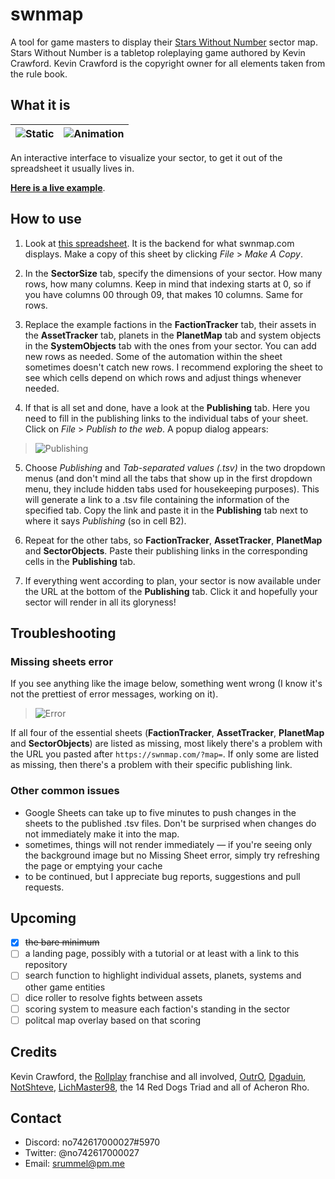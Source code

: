 # swnmap
A tool for game masters to display their [Stars Without Number](https://www.drivethrurpg.com/product/226996/Stars-Without-Number-Revised-Edition) sector map. 
Stars Without Number is a tabletop roleplaying game authored by Kevin Crawford. Kevin Crawford is the copyright owner for all elements taken from the rule book.

## What it is
![Static](https://i.imgur.com/iTSJ5re.png) | ![Animation](https://media.giphy.com/media/h4HdSpDE6tzOYY8xPY/giphy.gif)
------------------------------------------ | ------------------------------------------------------------------------ 

An interactive interface to visualize your sector, to get it out of the spreadsheet it usually lives in. 

[**Here is a live example**](https://swnmap.com/?map=https%3A%2F%2Fdocs.google.com%2Fspreadsheets%2Fd%2Fe%2F2PACX-1vQEsoaT4oSSpbc7S6DZpAHBnLu6Glfc7-arPAhS_kRA_z2lQK5I1U2wIc9y5av2o_A5ZuWh4TTCiawN%2Fpub%3Fgid%3D1077502528%26single%3Dtrue%26output%3Dtsv&cols=8&rows=10).


## How to use
1. Look at [this spreadsheet](https://docs.google.com/spreadsheets/d/1SAKnTVEeDAIW6LuhZSDtxsGMzxce-zj4CmaUKilSSB0/edit?usp=sharing). 
It is the backend for what swnmap.com displays. Make a copy of this sheet by clicking _File_ > _Make A Copy_. 

2. In the **SectorSize** tab, specify the dimensions of your sector. How many rows, how many columns. Keep in mind that
indexing starts at 0, so if you have columns 00 through 09, that makes 10 columns. Same for rows.

3. Replace the example factions in the **FactionTracker** tab, their assets in the **AssetTracker** tab, planets in the **PlanetMap** tab and system objects in the **SystemObjects** tab with the ones from your sector. You can add new
rows as needed. Some of the automation within the sheet sometimes doesn't catch new rows. I recommend exploring the sheet to see which
cells depend on which rows and adjust things whenever needed.

4. If that is all set and done, have a look at the **Publishing** tab. Here you need to fill in the publishing links to the 
individual tabs of your sheet. Click on _File_ > _Publish to the web_. A popup dialog appears: 
> ![Publishing](https://i.imgur.com/PI2JPdw.png) 

5. Choose _Publishing_ and _Tab-separated values (.tsv)_ in the two dropdown menus (and don't mind all the tabs that show up
in the first dropdown menu, they include hidden tabs used for housekeeping purposes). This will generate a link to a .tsv 
file containing the information of the specified tab. Copy the link and paste it in the **Publishing** tab next to where it
says _Publishing_ (so in cell B2).

6. Repeat for the other tabs, so **FactionTracker**, **AssetTracker**, **PlanetMap** and **SectorObjects**. Paste their publishing
links in the corresponding cells in the **Publishing** tab.

7. If everything went according to plan, your sector is now available under the URL at the bottom of the **Publishing** tab. Click it and hopefully your sector will render in all its gloryness!


## Troubleshooting


### Missing sheets error
If you see anything like the image below, something went wrong (I know it's not the prettiest of error messages, working on it).

> ![Error](https://i.imgur.com/nB7zaXa.png)

If all four of the essential sheets (**FactionTracker**, **AssetTracker**, **PlanetMap** and **SectorObjects**) are listed
as missing, most likely there's a problem with the URL you pasted after `https://swnmap.com/?map=`. If only some are listed
as missing, then there's a problem with their specific publishing link. 

### Other common issues

* Google Sheets can take up to five minutes to push changes in the sheets to the published .tsv files. Don't be surprised
when changes do not immediately make it into the map.
* sometimes, things will not render immediately — if you're seeing only the background image but no Missing Sheet error, simply try refreshing the page or emptying your cache
* to be continued, but I appreciate bug reports, suggestions and pull requests. 


## Upcoming
- [x] ~~the bare minimum~~
- [ ] a landing page, possibly with a tutorial or at least with a link to this repository
- [ ] search function to highlight individual assets, planets, systems and other game entities
- [ ] dice roller to resolve fights between assets
- [ ] scoring system to measure each faction's standing in the sector
- [ ] politcal map overlay based on that scoring

## Credits
Kevin Crawford, the [Rollplay](https://twitter.com/rollplay) franchise and all involved, [OutrO](https://www.twitch.tv/outro1), [Dgaduin](https://github.com/Dgaduin), 
[NotShteve](https://twitter.com/NotShteve), [LichMaster98](https://github.com/LichMaster98), the 14 Red Dogs Triad and all of Acheron Rho.

## Contact
* Discord: no742617000027#5970
* Twitter: @no742617000027
* Email: srummel@pm.me 
